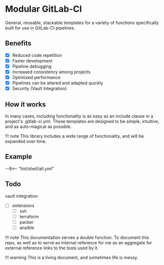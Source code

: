 # Modular GitLab-CI

General, reusable, stackable templates for a variety of functions specifically built for use in GitLab-CI pipelines.

## Benefits

- [X] Reduced code repetition
- [X] Faster development
- [X] Pipeline debugging
- [X] increased consistency among projects
- [X] Optimized performance
- [X] Pipelines can be altered and adapted quickly
- [X] Security (Vault Integration)

## How it works

In many cases, including functionality is as easy as an include clause in a project's .gitlab-ci.yml. These templates are designed to be simple, intuitive, and as auto-magical as possible.

!!! note
    This library includes a wide range of functionality, and will be expanded over time.

## Example

--8<-- “lint/shell/all.yml”

## Todo

 vault integration
- [ ] extensions
  - [ ] ssh
  - [ ] terraform
  - [ ] packer
  - [ ] ansible

!!! note
    This documentation serves a double function. To document this repo, as well as to serve as internal reference for me as an aggregate for external reference links to the tools used by it.

!!! warning
    This is a living document, and sometimes life is messy.
